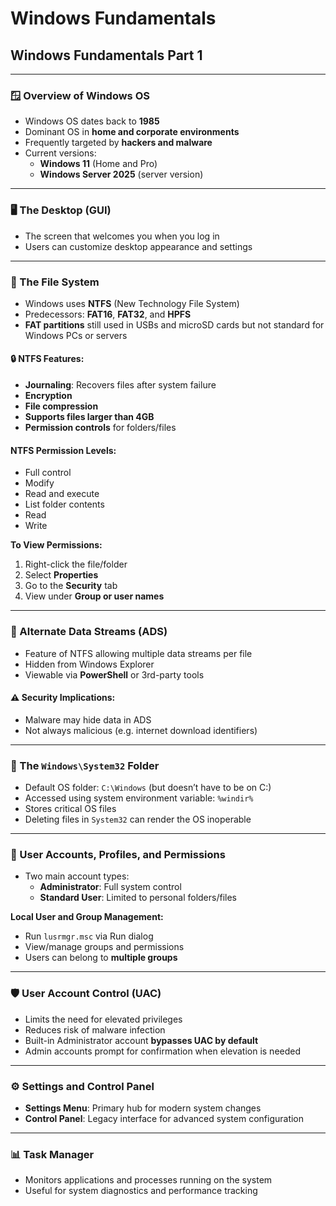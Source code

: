
# Windows Fundamentals

## Windows Fundamentals Part 1

---

### 🪟 Overview of Windows OS
- Windows OS dates back to **1985**
- Dominant OS in **home and corporate environments**
- Frequently targeted by **hackers and malware**
- Current versions:
  - **Windows 11** (Home and Pro)
  - **Windows Server 2025** (server version)

---

### 🖥️ The Desktop (GUI)
- The screen that welcomes you when you log in
- Users can customize desktop appearance and settings

---

### 📁 The File System
- Windows uses **NTFS** (New Technology File System)
- Predecessors: **FAT16**, **FAT32**, and **HPFS**
- **FAT partitions** still used in USBs and microSD cards but not standard for Windows PCs or servers

#### 🔒 NTFS Features:
- **Journaling**: Recovers files after system failure
- **Encryption**
- **File compression**
- **Supports files larger than 4GB**
- **Permission controls** for folders/files

#### NTFS Permission Levels:
- Full control
- Modify
- Read and execute
- List folder contents
- Read
- Write

**To View Permissions:**
1. Right-click the file/folder
2. Select **Properties**
3. Go to the **Security** tab
4. View under **Group or user names**

---

### 🧊 Alternate Data Streams (ADS)
- Feature of NTFS allowing multiple data streams per file
- Hidden from Windows Explorer
- Viewable via **PowerShell** or 3rd-party tools

#### ⚠️ Security Implications:
- Malware may hide data in ADS
- Not always malicious (e.g. internet download identifiers)

---

### 🧬 The `Windows\System32` Folder
- Default OS folder: `C:\Windows` (but doesn’t have to be on C:)
- Accessed using system environment variable: `%windir%`
- Stores critical OS files
- Deleting files in `System32` can render the OS inoperable

---

### 👤 User Accounts, Profiles, and Permissions
- Two main account types:
  - **Administrator**: Full system control
  - **Standard User**: Limited to personal folders/files

**Local User and Group Management:**
- Run `lusrmgr.msc` via Run dialog
- View/manage groups and permissions
- Users can belong to **multiple groups**

---

### 🛡️ User Account Control (UAC)
- Limits the need for elevated privileges
- Reduces risk of malware infection
- Built-in Administrator account **bypasses UAC by default**
- Admin accounts prompt for confirmation when elevation is needed

---

### ⚙️ Settings and Control Panel
- **Settings Menu**: Primary hub for modern system changes
- **Control Panel**: Legacy interface for advanced system configuration

---

### 📊 Task Manager
- Monitors applications and processes running on the system
- Useful for system diagnostics and performance tracking

